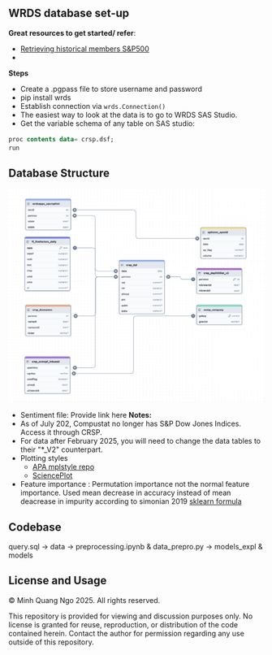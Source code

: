 ## WRDS database set-up
**Great resources to get started/ refer**:
- [Retrieving historical members S&P500](https://library.smu.edu.sg/topics-insights/notes-and-thoughts-retrieving-historical-members-sp-500-wrds)
- 
**Steps**
- Create a .pgpass file to store username and password
- pip install wrds
- Establish connection via `wrds.Connection()`
- The easiest way to look at the data is to go to WRDS SAS Studio.
- Get the variable schema of any table on SAS studio: 
```sql 
proc contents data= crsp.dsf;
run
```
## Database Structure
![Database Schema](./attachments/dbdiagram.png)

- Sentiment file: Provide link here 
**Notes:**
- As of July 202, Compustat no longer has S&P Dow Jones Indices. Access it through CRSP.
- For data after February 2025, you will need to change the data tables to their "*_V2" counterpart.
- Plotting styles
    - [APA mplstyle repo](https://github.com/sollan/apa.mplstyle)
    - [SciencePlot](https://github.com/garrettj403/SciencePlots) 
- Feature importance : Permutation importance not the normal feature importance. Used mean decrease in accuracy instead of mean deacrease in impurity according to simonian 2019 [sklearn formula](https://scikit-learn.org/stable/modules/permutation_importance.html)

## Codebase 

query.sql -> data -> preprocessing.ipynb & data_prepro.py -> models_expl & models

## License and Usage
© Minh Quang Ngo 2025. All rights reserved.

This repository is provided for viewing and discussion purposes only. No license is granted for reuse, reproduction, or distribution of the code contained herein. Contact the author for permission regarding any use outside of this repository.